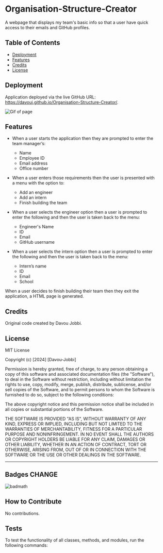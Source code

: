 # Organisation-Structure-Creator
A webpage that displays my team's basic info so that a user have quick access to their emails and GitHub profiles.

## Table of Contents 


- [Deployment](#deployment)
- [Features](#features)
- [Credits](#credits)
- [License](#license)

## Deployment

Application deployed via the live GitHub URL: https://davouj.github.io/Organisation-Structure-Creator/.


![Gif of page](/assets/images/page.gif)

## Features

* When a user starts the application then they are prompted to enter the team manager’s:
    *  Name
    *  Employee ID
    *  Email address
    *  Office number

* When a user enters those requirements then the user is presented with a menu with the option to:
    *  Add an engineer
    *  Add an intern
    *  Finish building the team

* When a user selects the engineer option then a user is prompted to enter the following and then the user is taken back to the menu:
    *  Engineer's Name
    *  ID
    *  Email
    *  GitHub username

* When a user selects the intern option then a user is prompted to enter the following and then the user is taken back to the menu:
    *  Intern’s name
    *  ID
    *  Email
    *  School

When a user decides to finish building their team then they exit the application, a HTML page is generated.


## Credits

Original code created by Davou Jobbi.

## License

MIT License

Copyright (c) [2024] [Davou-Jobbi]

Permission is hereby granted, free of charge, to any person obtaining a copy
of this software and associated documentation files (the "Software"), to deal
in the Software without restriction, including without limitation the rights
to use, copy, modify, merge, publish, distribute, sublicense, and/or sell
copies of the Software, and to permit persons to whom the Software is
furnished to do so, subject to the following conditions:

The above copyright notice and this permission notice shall be included in all
copies or substantial portions of the Software.

THE SOFTWARE IS PROVIDED "AS IS", WITHOUT WARRANTY OF ANY KIND, EXPRESS OR
IMPLIED, INCLUDING BUT NOT LIMITED TO THE WARRANTIES OF MERCHANTABILITY,
FITNESS FOR A PARTICULAR PURPOSE AND NONINFRINGEMENT. IN NO EVENT SHALL THE
AUTHORS OR COPYRIGHT HOLDERS BE LIABLE FOR ANY CLAIM, DAMAGES OR OTHER
LIABILITY, WHETHER IN AN ACTION OF CONTRACT, TORT OR OTHERWISE, ARISING FROM,
OUT OF OR IN CONNECTION WITH THE SOFTWARE OR THE USE OR OTHER DEALINGS IN THE
SOFTWARE.

---

## Badges CHANGE


![badmath](https://img.shields.io/badge/js-100.0-purple)

## How to Contribute

No contributions.

## Tests

To test the functionality of all classes,  methods, and modules, run the following commands:


